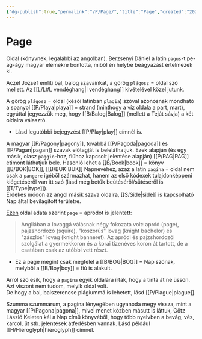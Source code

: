 ```yaml
---
{"dg-publish":true,"permalink":"/P/Page/","title":"Page","created":"2025-04-27T09:54","updated":"2025-06-08T01:43"}
---
```



# Page

Oldal (könyvnek, legalábbi az angolban). Berzsenyi Dániel a latin `pagus`-t pe-ag-ágy magyar elemekre bontotta, miből én helybe beágyazást értelmezek ki.  

Aczél József említi bal, balog szavainkat, a görög `plágosz` = oldal szó mellett. Az [[L/L#L vendéghang\|l vendéghang]] kivételével közel jutunk.  

A görög `plágosz` = oldal (késői latinban `plagia`) szóval azonosnak mondható a spanyol [[P/Playa\|playa]] = strand (minthogy a víz oldala a part, mart), egyúttal jegyezzük meg, hogy [[B/Balog\|Balog]] (mellett a Tejút sávja) a két oldalra választó.  
- Lásd legutóbbi bejegyzést [[P/Play\|play]] címnél is.

A magyar [[P/Pagony\|pagony]], továbbá [[P/Pagoda\|pagoda]] és [[P/Pagan\|pagan]] szavak előtagját is beleláthatjuk. Ezek alapján (és egy másik, olasz `paggio`-hoz, fiúhoz kapcsolt jelentése alapján) [[P/PAG\|PAG]] etimont láthatjuk bele. Hasonló lehet a [[B/Book\|book]] = könyv [[B/BOK\|BOK]], [[B/BUK\|BUK]] Napnevéhez, azaz a latin `pagina` = oldal nem csak a `pangere` igéből származhat, hanem az első kódexek tulajdonképpeni kiégetéséről van itt szó (lásd még betűk beütéséről/sütéséről is [[T/Type\|type]]).  
Érdekes módon az angol másik szava oldalra, [[S/Side\|side]] is kapcsolható Nap által bevilágított területre.  

[Ezen](https://hu.wikibooks.org/wiki/Heraldikai_lexikon/Band%C3%A9rium) oldal adata szerint `page` = apródot is jelentett:  
> Angliában a lovaggá válásnak négy fokozata volt: apród (page), pajzshordozó (squire), "koszorús" lovag (knight bachelor) és "zászlós" lovag (knight banneret). Az apródi és pajzshordozói szolgálat a gyermekkoron és a korai tizenéves koron át tartott, de a csatában csak az utóbbi vett részt.  
- Ez a page megint csak megfelel a [[B/BOG\|BOG]] = Nap szónak, melyből a [[B/Boy\|boy]] = fiú is alakult.  

Arról szó esik, hogy a `pagina` egyik oldalára írtak, hogy a tinta át ne üssön. Azt viszont nem tudom, melyik oldal volt.  
De hogy a bal, balszerencse plágiummá is lehetett, lásd [[P/Plague\|plague]].  

Szumma szummárum, a pagina lényegében ugyanoda megy vissza, mint a magyar [[P/Pagona\|pagona]], mivel menet közben másutt is láttuk, Götz László Keleten kél a Nap című könyvéből, hogy több nyelvben a bevág, vés, karcol, üt stb. jelentések átfedésben vannak. Lásd például [[H/Hieroglyph\|hieroglyph]] címnél.  